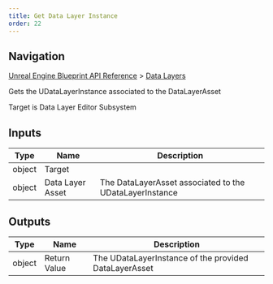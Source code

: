 ```yaml
---
title: Get Data Layer Instance
order: 22
---
```

## Navigation

[Unreal Engine Blueprint API Reference](https://dev.epicgames.com/documentation/en-us/unreal-engine/BlueprintAPI) > [Data Layers](https://dev.epicgames.com/documentation/en-us/unreal-engine/BlueprintAPI/DataLayers)

Gets the UDataLayerInstance associated to the DataLayerAsset

Target is Data Layer Editor Subsystem

## Inputs

| Type | Name | Description |
| --- | --- | --- |
| object | Target |  |
| object | Data Layer Asset | The DataLayerAsset associated to the UDataLayerInstance |

## Outputs

| Type | Name | Description |
| --- | --- | --- |
| object | Return Value | The UDataLayerInstance of the provided DataLayerAsset |

